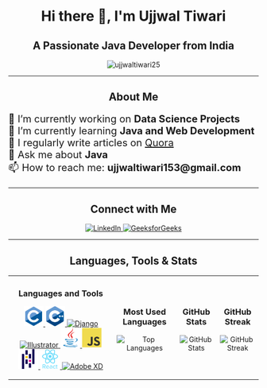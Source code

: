 <h1 align="center">Hi there 👋, I'm Ujjwal Tiwari</h1>
<h2 align="center">A Passionate Java Developer from India</h2>

<p align="center">
  <img src="https://komarev.com/ghpvc/?username=ujjwaltiwari25&label=Profile%20views&color=0e75b6&style=flat" alt="ujjwaltiwari25" />
</p>

<hr>

<h2 align="center">About Me</h2>

<p style="font-size:20px;">
  🔭 I’m currently working on <strong>Data Science Projects</strong><br>
  🌱 I’m currently learning <strong>Java and Web Development</strong><br>
  📝 I regularly write articles on <a href="https://www.quora.com/profile/Ujjwal-Tiwari-129">Quora</a><br>
  💬 Ask me about <strong>Java</strong><br>
  📫 How to reach me: <strong>ujjwaltiwari153@gmail.com</strong>
</p>

<hr>

<h2 align="center">Connect with Me</h2>
<p align="center">
  <a href="https://linkedin.com/in/ujjwal.tiwari_25" target="_blank">
    <img src="https://raw.githubusercontent.com/rahuldkjain/github-profile-readme-generator/master/src/images/icons/Social/linked-in-alt.svg" alt="LinkedIn" height="30" width="40" />
  </a>
  <a href="https://auth.geeksforgeeks.org/user/ujjwaltiwari153" target="_blank">
    <img src="https://raw.githubusercontent.com/rahuldkjain/github-profile-readme-generator/master/src/images/icons/Social/geeks-for-geeks.svg" alt="GeeksforGeeks" height="30" width="40" />
  </a>
</p>

<hr>

<h2 align="center">Languages, Tools & Stats</h2>

<table align="center">
  <tr>
    <td align="center">
      <h3>Languages and Tools</h3>
      <p>
        <a href="https://www.cprogramming.com/" target="_blank" rel="noreferrer">
          <img src="https://raw.githubusercontent.com/devicons/devicon/master/icons/c/c-original.svg" alt="C" width="40" height="40" />
        </a>
        <a href="https://www.w3schools.com/cpp/" target="_blank" rel="noreferrer">
          <img src="https://raw.githubusercontent.com/devicons/devicon/master/icons/cplusplus/cplusplus-original.svg" alt="C++" width="40" height="40" />
        </a>
        <a href="https://www.djangoproject.com/" target="_blank" rel="noreferrer">
          <img src="https://cdn.worldvectorlogo.com/logos/django.svg" alt="Django" width="40" height="40" />
        </a>
        <a href="https://www.adobe.com/in/products/illustrator.html" target="_blank" rel="noreferrer">
          <img src="https://www.vectorlogo.zone/logos/adobe_illustrator/adobe_illustrator-icon.svg" alt="Illustrator" width="40" height="40" />
        </a>
        <a href="https://www.java.com" target="_blank" rel="noreferrer">
          <img src="https://raw.githubusercontent.com/devicons/devicon/master/icons/java/java-original.svg" alt="Java" width="40" height="40" />
        </a>
        <a href="https://developer.mozilla.org/en-US/docs/Web/JavaScript" target="_blank" rel="noreferrer">
          <img src="https://raw.githubusercontent.com/devicons/devicon/master/icons/javascript/javascript-original.svg" alt="JavaScript" width="40" height="40" />
        </a>
        <a href="https://pandas.pydata.org/" target="_blank" rel="noreferrer">
          <img src="https://raw.githubusercontent.com/devicons/devicon/2ae2a900d2f041da66e950e4d48052658d850630/icons/pandas/pandas-original.svg" alt="Pandas" width="40" height="40" />
        </a>
        <a href="https://reactjs.org/" target="_blank" rel="noreferrer">
          <img src="https://raw.githubusercontent.com/devicons/devicon/master/icons/react/react-original-wordmark.svg" alt="React" width="40" height="40" />
        </a>
        <a href="https://www.adobe.com/products/xd.html" target="_blank" rel="noreferrer">
          <img src="https://cdn.worldvectorlogo.com/logos/adobe-xd.svg" alt="Adobe XD" width="40" height="40" />
        </a>
      </p>
    </td>
    <td align="center">
      <h3>Most Used Languages</h3>
      <p>
        <img src="https://github-readme-stats.vercel.app/api/top-langs?username=ujjwaltiwari25&show_icons=true&locale=en&layout=compact" alt="Top Languages" />
      </p>
    </td>
    <td align="center">
      <h3>GitHub Stats</h3>
      <p>
        <img src="https://github-readme-stats.vercel.app/api?username=ujjwaltiwari25&show_icons=true&locale=en" alt="GitHub Stats" />
      </p>
    </td>
    <td align="center">
      <h3>GitHub Streak</h3>
      <p>
        <img src="https://github-readme-streak-stats.herokuapp.com/?user=ujjwaltiwari25&" alt="GitHub Streak" />
      </p>
    </td>
  </tr>
</table>
